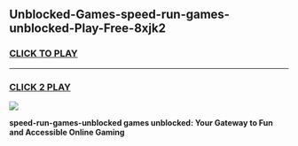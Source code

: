 
## Unblocked-Games-speed-run-games-unblocked-Play-Free-8xjk2
<h3>
<a href="https://premium76.site?title=speed-run-games-unblocked&ref=19M">CLICK TO PLAY</a></h3>
<hr>

<h3>
<a href="https://premium76.site?title=speed-run-games-unblocked&ref=19M">CLICK 2 PLAY</a>
  
</h3>

<a href="https://premium76.site?title=speed-run-games-unblocked&ref=19M"><img src="https://clearcache.store/games.png"></a>


**speed-run-games-unblocked games unblocked: Your Gateway to Fun and Accessible Online Gaming**
